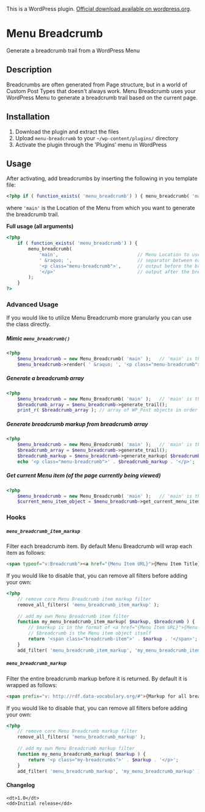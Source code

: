This is a WordPress plugin. [Official download available on wordpress.org](http://wordpress.org/extend/plugins/menu-breadcrumb/).

# Menu Breadcrumb

Generate a breadcrumb trail from a WordPress Menu

## Description

Breadcrumbs are often generated from Page structure, but in a world of Custom Post Types that doesn't always work. Menu Breadcrumb uses your WordPress Menu to generate a breadcrumb trail based on the current page.

## Installation

1. Download the plugin and extract the files
1. Upload `menu-breadcrumb` to your `~/wp-content/plugins/` directory
1. Activate the plugin through the 'Plugins' menu in WordPress

## Usage

After activating, add breadcrumbs by inserting the following in you template file:

```php
<?php if ( function_exists( 'menu_breadcrumb') ) { menu_breadcrumb( 'main' ); } ?>
```

where `'main'` is the Location of the Menu from which you want to generate the breadcrumb trail.

**Full usage (all arguments)**

```php
<?php 
    if ( function_exists( 'menu_breadcrumb') ) { 
        menu_breadcrumb( 
            'main',                             // Menu Location to use for breadcrumb
            ' &raquo; ',                        // separator between each breadcrumb
            '<p class="menu-breadcrumb">',      // output before the breadcrumb
            '</p>'                              // output after the breadcrumb
        ); 
    } 
?>
```

### Advanced Usage

If you would like to utilize Menu Breadcrumb more granularly you can use the class directly.

##### Mimic `menu_breadcrumb()`

```php
<?php
    $menu_breadcrumb = new Menu_Breadcrumb( 'main' );   // 'main' is the Menu Location
	$menu_breadcrumb->render( ' &raquo; ', '<p class="menu-breadcrumb">', '</p>' );
```

##### Generate a breadcrumb array

```php
<?php
    $menu_breadcrumb = new Menu_Breadcrumb( 'main' );   // 'main' is the Menu Location
	$breadcrumb_array = $menu_breadcrumb->generate_trail();
	print_r( $breadcrumb_array ); // array of WP_Post objects in order of breadcrumb
```

##### Generate breadcrumb markup from breadcrumb array

```php
<?php
    $menu_breadcrumb = new Menu_Breadcrumb( 'main' );   // 'main' is the Menu Location
	$breadcrumb_array = $menu_breadcrumb->generate_trail();
	$breadcrumb_markup = $menu_breadcrumb->generate_markup( $breadcrumb_array, ' &raquo; ' );
	echo '<p class="menu-breadcrumb">' . $breadcrumb_markup . '</p>';
```

##### Get current Menu item (of the page currently being viewed)

```php
<?php
    $menu_breadcrumb = new Menu_Breadcrumb( 'main' );   // 'main' is the Menu Location
	$current_menu_item_object = $menu_breadcrumb->get_current_menu_item_object();
```

### Hooks

##### `menu_breadcrumb_item_markup`

Filter each breadcrumb item. By default Menu Breadcrumb will wrap each item as follows:

```html
<span typeof="v:Breadcrumb"><a href="{Menu Item URL}">{Menu Item Title}</a></span>
```

If you would like to disable that, you can remove all filters before adding your own:

```php
<?php
    // remove core Menu Breadcrumb item markup filter
    remove_all_filters( 'menu_breadcrumb_item_markup' );
    
    // add my own Menu Breadcrumb item filter
    function my_menu_breadcrumb_item_markup( $markup, $breadcrumb ) {
        // $markup is in the format of <a href="{Menu Item URL}">{Menu Item Title}</a>
        // $breadcrumb is the Menu item object itself
        return '<span class="breadcrumb-item">' . $markup . '</span>';
    }
    add_filter( 'menu_breadcrumb_item_markup', 'my_menu_breadcrumb_item_markup', 10, 2 );
```

##### `menu_breadcrumb_markup`

Filter the entire breadcrumb markup before it is returned. By default it is wrapped as follows:

```html
<span prefix="v: http://rdf.data-vocabulary.org/#">{Markup for all breadcrumbs after they have been filtered}</span>
```

If you would like to disable that, you can remove all filters before adding your own:

```php
<?php
    // remove core Menu Breadcrumb markup filter
    remove_all_filters( 'menu_breadcrumb_markup' );
    
    // add my own Menu Breadcrumb markup filter
    function my_menu_breadcrumb_markup( $markup ) {
        return '<p class="my-breadcrumbs">' . $markup . '</p>';
    }
    add_filter( 'menu_breadcrumb_markup', 'my_menu_breadcrumb_markup' );
```

#### Changelog

<dl>

	<dt>1.0</dt>
    <dd>Initial release</dd>

</dl>